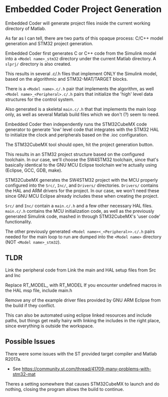 # Embedded Coder Project Generation
Embedded Coder will generate project files inside the current working directory of Matlab.

As far as I can tell, there are two parts of this opaque process: C/C++ model generation and STM32 project generation.

Embedded Coder first generates C or C++ code from the Simulink model into a `<Model name>_stm32` directory under the current Matlab directory. A `slprj/` directory is also created.

This results in several .c/.h files that implement ONLY the Simulink model, based on the algorithmic and STM32-MAT/TARGET blocks.

There is a `<Model name>.c/.h` pair that implements the algorithm, as well `<Model name>_<Peripheral>.c/.h` pairs that initialize the 'high' level data structures for the control system.

Also generated is a skeletal `main.c/.h` that that implements the main loop only, as well as several Matlab build files which we don't (?) seem to need.

Embedded Coder then independently runs the STM32CubeMX code generator to generate 'low' level code that integrates with the STM32 HAL to initialize the clock and peripherals based on the .ioc configuration.

The STM32CubeMX tool should open, hit the project generation button.

This results in an STM32 project structure based on the configured toolchain. In our case, we'll choose the SW4STM32 toolchain, since that's basically identical to the GNU MCU Eclipse toolchain we're actually using (Eclipse, GCC, GDB, make).

STM32CubeMX generates the SW4STM32 project with the MCU properly configured into the `Src/`, `Inc/`, and `Drivers/` directories.
`Drivers/` contains the HAL and ARM drivers for the project. In our case, we won't need these since GNU MCU Eclipse already includes these when creating the project.

`Src/` and `Inc/` contain a `main.c/.h` and a few other necessary HAL files.
`main.c/.h` contains the MCU initialization code, as well as the previously generated Simulink code, mashed in through STM32CubeMX's 'user code' functionality.

The other previously generated `<Model name><_<Peripheral>>.c/.h` pairs needed for the main loop to run are dumped into the `<Model name>` directory (NOT `<Model name>_stm32`).


## TLDR
Link the peripheral code from <Model name>
Link the main and HAL setup files from Src and Inc

Replace RT_MODEL_<Model name> with RT_MODEL
If you encounter undefined macros in the HAL msp file, include main.h

Remove any of the example driver files provided by GNU ARM Eclipse from the build if they conflict.

This can also be automated using eclipse linked resources and include paths, but things get really hairy with linking the includes in the right place, since everything is outside the workspace.

## Possible Issues
There were some issues with the ST provided target compiler and Matlab R2017a.
* See https://community.st.com/thread/41709-many-problems-with-stm32-mat

Theres a setting somewhere that causes STM32CubeMX  to launch and do nothing, closing the program allows the build to continue.

